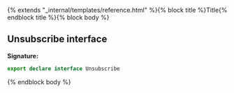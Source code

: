 {% extends "_internal/templates/reference.html" %}{% block title %}Title{% endblock title %}{% block body %}
## Unsubscribe interface

<b>Signature:</b>

```typescript
export declare interface Unsubscribe 
```
{% endblock body %}
